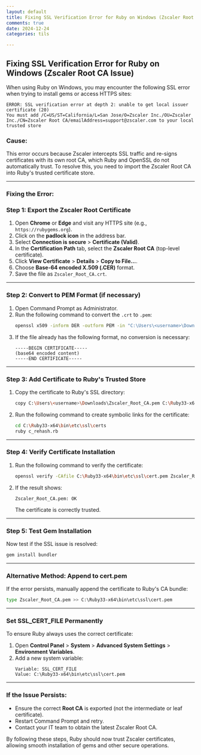 ```yaml
---
layout: default
title: Fixing SSL Verification Error for Ruby on Windows (Zscaler Root CA Issue)
comments: true
date: 2024-12-24
categories: tils

---
```


## Fixing SSL Verification Error for Ruby on Windows (Zscaler Root CA Issue)

When using Ruby on Windows, you may encounter the following SSL error when trying to install gems or access HTTPS sites:

```
ERROR: SSL verification error at depth 2: unable to get local issuer certificate (20)
You must add /C=US/ST=California/L=San Jose/O=Zscaler Inc./OU=Zscaler Inc./CN=Zscaler Root CA/emailAddress=support@zscaler.com to your local trusted store
```

### **Cause:**
This error occurs because Zscaler intercepts SSL traffic and re-signs certificates with its own root CA, which Ruby and OpenSSL do not automatically trust. To resolve this, you need to import the Zscaler Root CA into Ruby's trusted certificate store.

---

### **Fixing the Error:**

### **Step 1: Export the Zscaler Root Certificate**
1. Open **Chrome** or **Edge** and visit any HTTPS site (e.g., `https://rubygems.org`).
2. Click on the **padlock icon** in the address bar.
3. Select **Connection is secure** > **Certificate (Valid)**.
4. In the **Certification Path** tab, select the **Zscaler Root CA** (top-level certificate).
5. Click **View Certificate** > **Details** > **Copy to File...**.
6. Choose **Base-64 encoded X.509 (.CER)** format.
7. Save the file as `Zscaler_Root_CA.crt`.

---

### **Step 2: Convert to PEM Format (if necessary)**
1. Open Command Prompt as Administrator.
2. Run the following command to convert the `.crt` to `.pem`:
   ```bash
   openssl x509 -inform DER -outform PEM -in "C:\Users\<username>\Downloads\Zscaler_Root_CA.crt" -out "C:\Users\<username>\Downloads\Zscaler_Root_CA.pem"
   ```
3. If the file already has the following format, no conversion is necessary:
   ```
   -----BEGIN CERTIFICATE-----
   (base64 encoded content)
   -----END CERTIFICATE-----
   ```

---

### **Step 3: Add Certificate to Ruby's Trusted Store**
1. Copy the certificate to Ruby's SSL directory:
   ```bash
   copy C:\Users\<username>\Downloads\Zscaler_Root_CA.pem C:\Ruby33-x64\bin\etc\ssl\certs\
   ```
2. Run the following command to create symbolic links for the certificate:
   ```bash
   cd C:\Ruby33-x64\bin\etc\ssl\certs
   ruby c_rehash.rb
   ```

---

### **Step 4: Verify Certificate Installation**
1. Run the following command to verify the certificate:
   ```bash
   openssl verify -CAfile C:\Ruby33-x64\bin\etc\ssl\cert.pem Zscaler_Root_CA.pem
   ```
2. If the result shows:
   ```
   Zscaler_Root_CA.pem: OK
   ```
   The certificate is correctly trusted.

---

### **Step 5: Test Gem Installation**
Now test if the SSL issue is resolved:
```bash
gem install bundler
```

---

### **Alternative Method: Append to cert.pem**
If the error persists, manually append the certificate to Ruby's CA bundle:
```bash
type Zscaler_Root_CA.pem >> C:\Ruby33-x64\bin\etc\ssl\cert.pem
```

---

### **Set SSL_CERT_FILE Permanently**
To ensure Ruby always uses the correct certificate:
1. Open **Control Panel** > **System** > **Advanced System Settings** > **Environment Variables**.
2. Add a new system variable:
   ```
   Variable: SSL_CERT_FILE
   Value: C:\Ruby33-x64\bin\etc\ssl\cert.pem
   ```

---

### **If the Issue Persists:**
- Ensure the correct **Root CA** is exported (not the intermediate or leaf certificate).
- Restart Command Prompt and retry.
- Contact your IT team to obtain the latest Zscaler Root CA.

By following these steps, Ruby should now trust Zscaler certificates, allowing smooth installation of gems and other secure operations.
